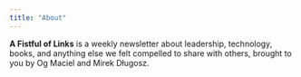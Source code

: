```yaml
---
title: "About"
---
```


**A Fistful of Links** is a weekly newsletter about leadership, technology, books, and anything else we felt compelled to share with others, brought to you by Og Maciel and Mirek Długosz.
